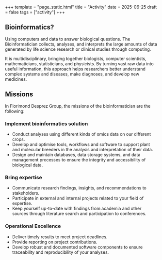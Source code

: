 +++
template = "page_static.html"
title = "Activity"
date =  2025-06-25
draft = false
tags = ["activity"]
+++


## Bioinformatics?

Using computers and data to answer biological questions. The Bioinformatician collects, analyses, and interprets the large amounts of data generated by life science research or clinical studies through computing.

It is multidisciplinary, bringing together biologists, computer scientists, mathematicians, statisticians, and physicists. By turning vast raw data into useful information, this approach helps researchers better understand complex systems and diseases, make diagnoses, and develop new medicines.

## Missions

In Florimond Desprez Group, the missions of the bioinformatician are the following:

###  Implement bioinformatics solution

* Conduct analyses using different kinds of omics data on our different crops.
* Develop and optimise tools, workflows and software to support plant and molecular breeders in the
analysis and interpretation of their data.
* Design and maintain databases, data storage systems, and data management processes to ensure the integrity and accessibility of biological data.

### Bring expertise

* Communicate research findings, insights, and recommendations to stakeholders.
* Participate in external and internal projects related to your field of expertise.
* Keep yourself up-to-date with findings from academia and other sources through literature
search and participation to conferences.

### Operational Excellence

* Deliver timely results to meet project deadlines.
* Provide reporting on project contributions.
* Develop robust and documented software components to ensure traceability and reproducibility of your analyses.

